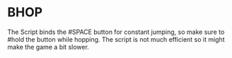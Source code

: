 # BHOP

The Script binds the #SPACE button for constant jumping, so make sure to #hold the button while hopping. 
The script is not much efficient so it might make the game a bit slower.
